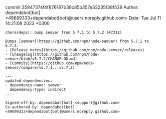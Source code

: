 commit 35847374f4f876187b39c85b357e33235f38f539
Author: dependabot[bot] <49699333+dependabot[bot]@users.noreply.github.com>
Date:   Tue Jul 11 14:21:08 2023 +0300

    chore(deps): bump semver from 5.7.1 to 5.7.2 (#7311)
    
    Bumps [semver](https://github.com/npm/node-semver) from 5.7.1 to 5.7.2.
    - [Release notes](https://github.com/npm/node-semver/releases)
    - [Changelog](https://github.com/npm/node-semver/blob/v5.7.2/CHANGELOG.md)
    - [Commits](https://github.com/npm/node-semver/compare/v5.7.1...v5.7.2)
    
    ---
    updated-dependencies:
    - dependency-name: semver
      dependency-type: indirect
    ...
    
    Signed-off-by: dependabot[bot] <support@github.com>
    Co-authored-by: dependabot[bot] <49699333+dependabot[bot]@users.noreply.github.com>
